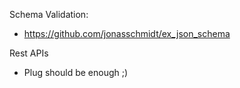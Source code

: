Schema Validation:
  - https://github.com/jonasschmidt/ex_json_schema


Rest APIs
  - Plug should be enough ;)

